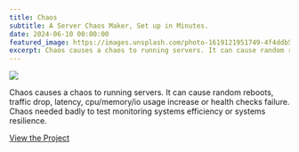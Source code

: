 ```yaml
---
title: Chaos
subtitle: A Server Chaos Maker, Set up in Minutes.
date: 2024-06-10 00:00:00
featured_image: https://images.unsplash.com/photo-1619121951749-4f4ddb5027dd?q=90&fm=jpg&w=1000&fit=max
excerpt: Chaos causes a chaos to running servers. It can cause random reboots, traffic drop, latency, cpu/memory/io usage increase or health checks failure.
---
```


![](https://images.unsplash.com/photo-1619121951749-4f4ddb5027dd?q=90&fm=jpg&w=1000&fit=max)

Chaos causes a chaos to running servers. It can cause random reboots, traffic drop, latency, cpu/memory/io usage increase or health checks failure. Chaos needed badly to test monitoring systems efficiency or systems resilience.

<a href="https://github.com/Clivern/Chaos" class="button button--large">View the Project</a>
